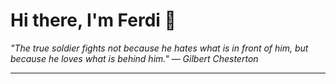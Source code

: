 <h1>Hi there, I'm Ferdi 👋</h1>

<p><em>
  "The true soldier fights not because he hates what is in front of him, but because he loves what is behind him." — Gilbert Chesterton
</em></p>

---

